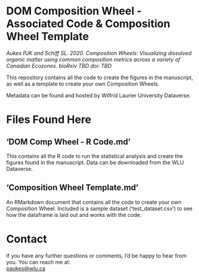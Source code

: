 
# DOM Composition Wheel - Associated Code & Composition Wheel Template

*Aukes PJK and Schiff SL. 2020. Composition Wheels: Visualizing
dissolved organic matter using common composition metrics across a
variety of Canadian Ecozones. bioRxiv TBD doi: TBD*

This repository contains all the code to create the figures in the
manuscript, as well as a template to create your own Composition Wheels.

Metadata can be found and hosted by Wilfrid Laurier University
Dataverse.

# Files Found Here

## ‘DOM Comp Wheel - R Code.md’

This contains all the R code to run the statistical analysis and create
the figures found in the manuscript. Data can be downloaded from the WLU
Dataverse.

## ‘Composition Wheel Template.md’

An RMarkdown document that contains all the code to create your own
Composition Wheel. Included is a sample dataset (‘test\_dataset.csv’) to
see how the dataframe is laid out and works with the code.

# Contact

If you have any further questions or comments, I’d be happy to hear from
you. You can reach me at:  
<paukes@wlu.ca>
